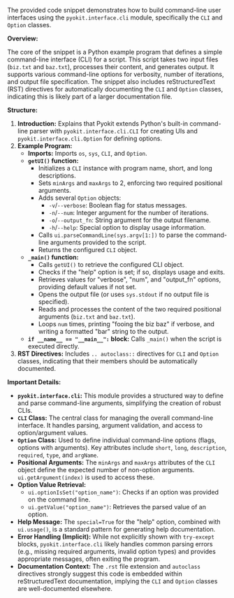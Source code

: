 The provided code snippet demonstrates how to build command-line user interfaces using the `pyokit.interface.cli` module, specifically the `CLI` and `Option` classes.

**Overview:**

The core of the snippet is a Python example program that defines a simple command-line interface (CLI) for a script. This script takes two input files (`biz.txt` and `baz.txt`), processes their content, and generates output. It supports various command-line options for verbosity, number of iterations, and output file specification. The snippet also includes reStructuredText (RST) directives for automatically documenting the `CLI` and `Option` classes, indicating this is likely part of a larger documentation file.

**Structure:**

1.  **Introduction:** Explains that Pyokit extends Python's built-in command-line parser with `pyokit.interface.cli.CLI` for creating UIs and `pyokit.interface.cli.Option` for defining options.
2.  **Example Program:**
    *   **Imports:** Imports `os`, `sys`, `CLI`, and `Option`.
    *   **`getUI()` function:**
        *   Initializes a `CLI` instance with program name, short, and long descriptions.
        *   Sets `minArgs` and `maxArgs` to 2, enforcing two required positional arguments.
        *   Adds several `Option` objects:
            *   `-v`/`--verbose`: Boolean flag for status messages.
            *   `-n`/`--num`: Integer argument for the number of iterations.
            *   `-o`/`--output_fn`: String argument for the output filename.
            *   `-h`/`--help`: Special option to display usage information.
        *   Calls `ui.parseCommandLine(sys.argv[1:])` to parse the command-line arguments provided to the script.
        *   Returns the configured `CLI` object.
    *   **`_main()` function:**
        *   Calls `getUI()` to retrieve the configured CLI object.
        *   Checks if the "help" option is set; if so, displays usage and exits.
        *   Retrieves values for "verbose", "num", and "output_fn" options, providing default values if not set.
        *   Opens the output file (or uses `sys.stdout` if no output file is specified).
        *   Reads and processes the content of the two required positional arguments (`biz.txt` and `baz.txt`).
        *   Loops `num` times, printing "fooing the biz baz" if verbose, and writing a formatted "bar" string to the output.
    *   **`if __name__ == "__main__":` block:** Calls `_main()` when the script is executed directly.
3.  **RST Directives:** Includes `.. autoclass::` directives for `CLI` and `Option` classes, indicating that their members should be automatically documented.

**Important Details:**

*   **`pyokit.interface.cli`:** This module provides a structured way to define and parse command-line arguments, simplifying the creation of robust CLIs.
*   **`CLI` Class:** The central class for managing the overall command-line interface. It handles parsing, argument validation, and access to option/argument values.
*   **`Option` Class:** Used to define individual command-line options (flags, options with arguments). Key attributes include `short`, `long`, `description`, `required`, `type`, and `argName`.
*   **Positional Arguments:** The `minArgs` and `maxArgs` attributes of the `CLI` object define the expected number of non-option arguments. `ui.getArgument(index)` is used to access these.
*   **Option Value Retrieval:**
    *   `ui.optionIsSet("option_name")`: Checks if an option was provided on the command line.
    *   `ui.getValue("option_name")`: Retrieves the parsed value of an option.
*   **Help Message:** The `special=True` for the "help" option, combined with `ui.usage()`, is a standard pattern for generating help documentation.
*   **Error Handling (Implicit):** While not explicitly shown with `try-except` blocks, `pyokit.interface.cli` likely handles common parsing errors (e.g., missing required arguments, invalid option types) and provides appropriate messages, often exiting the program.
*   **Documentation Context:** The `.rst` file extension and `autoclass` directives strongly suggest this code is embedded within reStructuredText documentation, implying the `CLI` and `Option` classes are well-documented elsewhere.